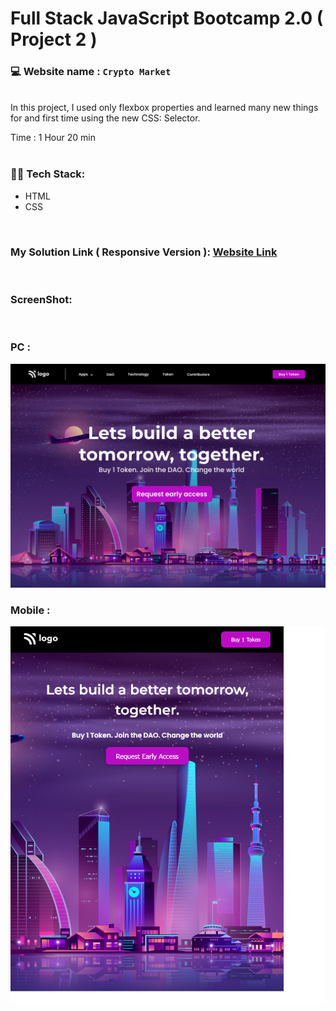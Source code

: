 # Full Stack JavaScript Bootcamp 2.0 ( Project 2 )
### 💻 Website name : `Crypto Market`
<br>
In this project, I used only flexbox properties and learned many new things for and first time using the new CSS: Selector.

Time : 1 Hour 20 min
<br>
<br>

### 👨‍💻 Tech Stack:
* HTML
* CSS
<br>

### My Solution Link ( Responsive Version ): <a href="https://jovial-bonbon-f6d55a.netlify.app/" target="_blank"> Website Link</a>
<br>

### ScreenShot:
<br>


### PC :
<img src="./output.png" alt="Employee data" title="Employee Data title">

### Mobile :
<img src="./Mobile.png" alt="Employee data" title="Employee Data title">
